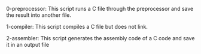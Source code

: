 0-preprocessor: This script runs a C file through the preprocessor and save the result into another file.

1-compiler: This script compiles a C file but does not link.

2-assembler: This script generates the assembly code of a C code and save it in an output file